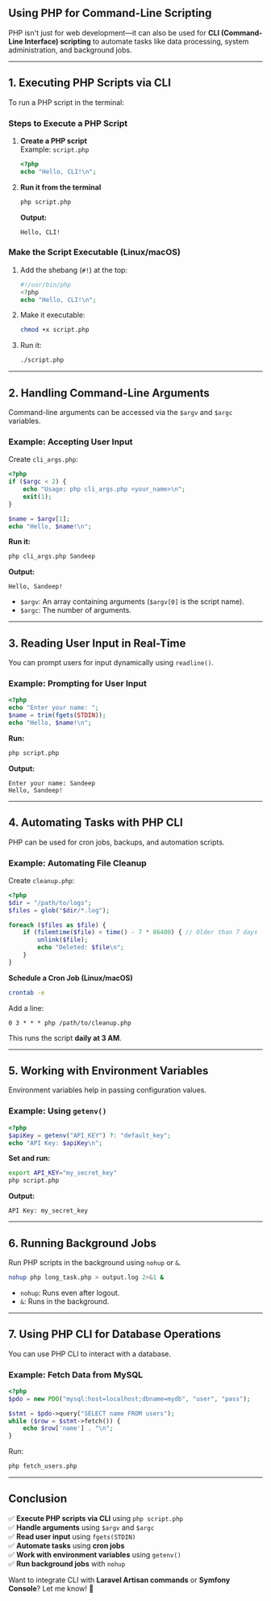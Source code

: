 ## **Using PHP for Command-Line Scripting**
PHP isn't just for web development—it can also be used for **CLI (Command-Line Interface) scripting** to automate tasks like data processing, system administration, and background jobs.

---

## **1. Executing PHP Scripts via CLI**
To run a PHP script in the terminal:

### **Steps to Execute a PHP Script**
1. **Create a PHP script**  
   Example: `script.php`
   ```php
   <?php
   echo "Hello, CLI!\n";
   ```
2. **Run it from the terminal**  
   ```sh
   php script.php
   ```
   **Output:**  
   ```
   Hello, CLI!
   ```

### **Make the Script Executable (Linux/macOS)**
1. Add the shebang (`#!`) at the top:
   ```php
   #!/usr/bin/php
   <?php
   echo "Hello, CLI!\n";
   ```
2. Make it executable:
   ```sh
   chmod +x script.php
   ```
3. Run it:
   ```sh
   ./script.php
   ```

---

## **2. Handling Command-Line Arguments**
Command-line arguments can be accessed via the `$argv` and `$argc` variables.

### **Example: Accepting User Input**
Create `cli_args.php`:
```php
<?php
if ($argc < 2) {
    echo "Usage: php cli_args.php <your_name>\n";
    exit(1);
}

$name = $argv[1];
echo "Hello, $name!\n";
```
**Run it:**
```sh
php cli_args.php Sandeep
```
**Output:**
```
Hello, Sandeep!
```
- `$argv`: An array containing arguments (`$argv[0]` is the script name).
- `$argc`: The number of arguments.

---

## **3. Reading User Input in Real-Time**
You can prompt users for input dynamically using `readline()`.

### **Example: Prompting for User Input**
```php
<?php
echo "Enter your name: ";
$name = trim(fgets(STDIN));
echo "Hello, $name!\n";
```
**Run:**
```sh
php script.php
```
**Output:**
```
Enter your name: Sandeep
Hello, Sandeep!
```

---

## **4. Automating Tasks with PHP CLI**
PHP can be used for cron jobs, backups, and automation scripts.

### **Example: Automating File Cleanup**
Create `cleanup.php`:
```php
<?php
$dir = "/path/to/logs";
$files = glob("$dir/*.log");

foreach ($files as $file) {
    if (filemtime($file) < time() - 7 * 86400) { // Older than 7 days
        unlink($file);
        echo "Deleted: $file\n";
    }
}
```
**Schedule a Cron Job (Linux/macOS)**
```sh
crontab -e
```
Add a line:
```
0 3 * * * php /path/to/cleanup.php
```
This runs the script **daily at 3 AM**.

---

## **5. Working with Environment Variables**
Environment variables help in passing configuration values.

### **Example: Using `getenv()`**
```php
<?php
$apiKey = getenv("API_KEY") ?: "default_key";
echo "API Key: $apiKey\n";
```
**Set and run:**
```sh
export API_KEY="my_secret_key"
php script.php
```
**Output:**
```
API Key: my_secret_key
```

---

## **6. Running Background Jobs**
Run PHP scripts in the background using `nohup` or `&`.

```sh
nohup php long_task.php > output.log 2>&1 &
```
- `nohup`: Runs even after logout.
- `&`: Runs in the background.

---

## **7. Using PHP CLI for Database Operations**
You can use PHP CLI to interact with a database.

### **Example: Fetch Data from MySQL**
```php
<?php
$pdo = new PDO("mysql:host=localhost;dbname=mydb", "user", "pass");

$stmt = $pdo->query("SELECT name FROM users");
while ($row = $stmt->fetch()) {
    echo $row['name'] . "\n";
}
```
Run:
```sh
php fetch_users.php
```

---

## **Conclusion**
✅ **Execute PHP scripts via CLI** using `php script.php`  
✅ **Handle arguments** using `$argv` and `$argc`  
✅ **Read user input** using `fgets(STDIN)`  
✅ **Automate tasks** using **cron jobs**  
✅ **Work with environment variables** using `getenv()`  
✅ **Run background jobs** with `nohup`  

Want to integrate CLI with **Laravel Artisan commands** or **Symfony Console**? Let me know! 🚀